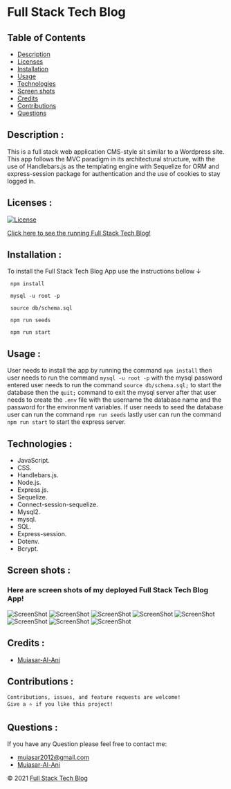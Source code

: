 
# Full Stack Tech Blog

## Table of Contents

- [Description](#description-)
- [Licenses](#licenses-)
- [Installation](#installation-)
- [Usage](#usage-)
- [Technologies](#technologies-)
- [Screen shots](#screen-shots-)
- [Credits](#credits-)
- [Contributions](#contributions-)
- [Questions](#questions-)


## Description : 
This is a full stack web application CMS-style sit similar to a Wordpress site. This app follows the MVC paradigm in its architectural structure, with the use of Handlebars.js as the templating engine with Sequelize for ORM and express-session package for authentication and the use of cookies to stay logged in.

## Licenses :
[![License](https://img.shields.io/badge/License-MIT-yellow.svg)](https://opensource.org/licenses/MIT)


[Click here to see the running Full Stack Tech Blog!](sldkjf;sldkfjslfj)


## Installation : 
To install the Full Stack Tech Blog App use the instructions bellow &#8595;
```
 npm install

 mysql -u root -p

 source db/schema.sql
 
 npm run seeds

 npm run start
```



## Usage : 
User needs to install the app by running the command `npm install` then user needs to run the command `mysql -u root -p` with the mysql password entered user needs to run the command `source db/schema.sql;` to start the database then the `quit;` command to exit the mysql server after that user needs to create the `.env` file with the username the database name and the password for the environment variables. If user needs to seed the database user can run the command `npm run seeds` lastly user can run the command `npm run start` to start the express server.

## Technologies : 

- JavaScript.
- CSS.
- Handlebars.js.
- Node.js.
- Express.js.
- Sequelize.
- Connect-session-sequelize.
- Mysql2.
- mysql.
- SQL.
- Express-session.
- Dotenv.
- Bcrypt.

## Screen shots : 
### Here are screen shots of my deployed Full Stack Tech Blog App!
![ScreenShot](./public/images/screenshots/Screenshot1.png)
![ScreenShot](./public/images/screenshots/Screenshot2.png)
![ScreenShot](./public/images/screenshots/Screenshot3.png)
![ScreenShot](./public/images/screenshots/Screenshot4.png)
![ScreenShot](./public/images/screenshots/Screenshot5.png)
![ScreenShot](./public/images/screenshots/Screenshot6.png)
![ScreenShot](./public/images/screenshots/Screenshot7.png)
![ScreenShot](./public/images/screenshots/Screenshot8.png)


## Credits :

- [Muiasar-Al-Ani](https://github.com/Muiasar-Al-Ani)


## Contributions :
    Contributions, issues, and feature requests are welcome!
    Give a ⭐️ if you like this project!



## Questions : 
If you have any Question please feel free to contact me:
- muiasar2012@gmail.com
- [Muiasar-Al-Ani](https://github.com/Muiasar-Al-Ani)



&copy; 2021 [Full Stack Tech Blog](https://github.com/Muiasar-Al-Ani)
